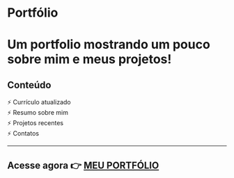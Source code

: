 # Portfólio

# Um portfolio mostrando um pouco sobre mim e meus projetos!

## Conteúdo

⚡️ Currículo atualizado\
⚡️ Resumo sobre mim\
⚡️ Projetos recentes\
⚡️ Contatos


---

## Acesse agora 👉 **[MEU PORTFÓLIO](https://gabrielssobrinho.vercel.app/)**